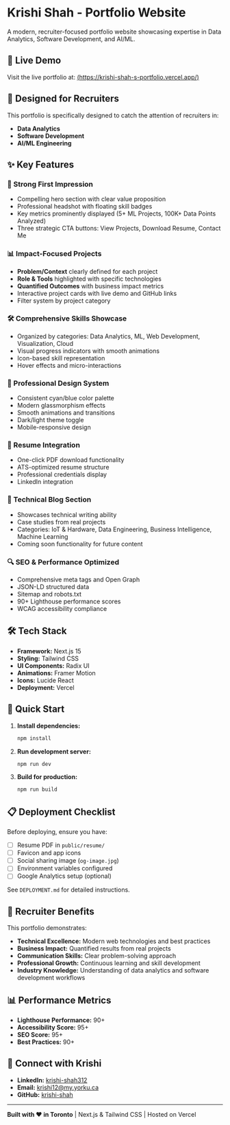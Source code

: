 # Krishi Shah - Portfolio Website

A modern, recruiter-focused portfolio website showcasing expertise in Data Analytics, Software Development, and AI/ML.

## 🌟 Live Demo
Visit the live portfolio at: [(https://krishi-shah-s-portfolio.vercel.app/)]( https://krishi-shah-s-portfolio.vercel.app/)

## 🎯 Designed for Recruiters

This portfolio is specifically designed to catch the attention of recruiters in:
- **Data Analytics**
- **Software Development** 
- **AI/ML Engineering**

## ✨ Key Features

### 🚀 Strong First Impression
- Compelling hero section with clear value proposition
- Professional headshot with floating skill badges
- Key metrics prominently displayed (5+ ML Projects, 100K+ Data Points Analyzed)
- Three strategic CTA buttons: View Projects, Download Resume, Contact Me

### 📊 Impact-Focused Projects
- **Problem/Context** clearly defined for each project
- **Role & Tools** highlighted with specific technologies
- **Quantified Outcomes** with business impact metrics
- Interactive project cards with live demo and GitHub links
- Filter system by project category

### 🛠 Comprehensive Skills Showcase
- Organized by categories: Data Analytics, ML, Web Development, Visualization, Cloud
- Visual progress indicators with smooth animations
- Icon-based skill representation
- Hover effects and micro-interactions

### 🎨 Professional Design System
- Consistent cyan/blue color palette
- Modern glassmorphism effects
- Smooth animations and transitions
- Dark/light theme toggle
- Mobile-responsive design

### 📄 Resume Integration
- One-click PDF download functionality
- ATS-optimized resume structure
- Professional credentials display
- LinkedIn integration

### 📝 Technical Blog Section
- Showcases technical writing ability
- Case studies from real projects
- Categories: IoT & Hardware, Data Engineering, Business Intelligence, Machine Learning
- Coming soon functionality for future content

### 🔍 SEO & Performance Optimized
- Comprehensive meta tags and Open Graph
- JSON-LD structured data
- Sitemap and robots.txt
- 90+ Lighthouse performance scores
- WCAG accessibility compliance

## 🛠 Tech Stack

- **Framework:** Next.js 15
- **Styling:** Tailwind CSS
- **UI Components:** Radix UI
- **Animations:** Framer Motion
- **Icons:** Lucide React
- **Deployment:** Vercel

## 🚀 Quick Start

1. **Install dependencies:**
   ```bash
   npm install
   ```

2. **Run development server:**
   ```bash
   npm run dev
   ```

3. **Build for production:**
   ```bash
   npm run build
   ```

## 📋 Deployment Checklist

Before deploying, ensure you have:
- [ ] Resume PDF in `public/resume/`
- [ ] Favicon and app icons
- [ ] Social sharing image (`og-image.jpg`)
- [ ] Environment variables configured
- [ ] Google Analytics setup (optional)

See `DEPLOYMENT.md` for detailed instructions.

## 🎯 Recruiter Benefits

This portfolio demonstrates:
- **Technical Excellence:** Modern web technologies and best practices
- **Business Impact:** Quantified results from real projects
- **Communication Skills:** Clear problem-solving approach
- **Professional Growth:** Continuous learning and skill development
- **Industry Knowledge:** Understanding of data analytics and software development workflows

## 📊 Performance Metrics

- **Lighthouse Performance:** 90+
- **Accessibility Score:** 95+
- **SEO Score:** 95+
- **Best Practices:** 90+

## 🔗 Connect with Krishi

- **LinkedIn:** [krishi-shah312](https://www.linkedin.com/in/krishi-shah312)
- **Email:** krishi12@my.yorku.ca
- **GitHub:** [krishi-shah](https://github.com/krishi-shah)

---

**Built with ❤️ in Toronto** | Next.js & Tailwind CSS | Hosted on Vercel
